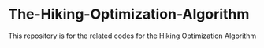 # The-Hiking-Optimization-Algorithm
This repository is for the related codes for the Hiking Optimization Algorithm
